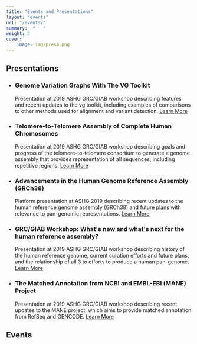 ```yaml
---
title: "Events and Presentations"
layout: "events"
url: "/events/"
summary:  "   "
weight: 3
cover: 
    image: img/presm.png
---
```


## Presentations

- ### Genome Variation Graphs With The VG Toolkit
    Presentation at 2019 ASHG GRC/GIAB workshop describing features and recent updates to the vg toolkit, including examples of comparisons to other methods used for alignment and variant detection.
[Learn More](https://www.slideshare.net/GenomeRef/genome-variation-graphs-with-the-vg-toolkit)

- ### Telomere-to-Telomere Assembly of Complete Human Chromosomes
    Presentation at 2019 ASHG GRC/GIAB workshop describing goals and progress of the telomere-to-telomere consortium to generate a genome assembly that provides representation of all sequences, including repetitive regions.
[Learn More](https://www.slideshare.net/GenomeRef/telomeretotelomere-assembly-of-a-complete-human-chromosomes)

- ### Advancements in the Human Genome Reference Assembly (GRCh38)
    Platform presentation at ASHG 2019 describing recent updates to the human reference genome assembly (GRCh38) and future plans with relevance to pan-genomic representations.
[Learn More](https://www.slideshare.net/GenomeRef/advancements-in-the-human-genome-reference-assembly-grch38)

- ### GRC/GIAB Workshop: What's new and what's next for the human reference assembly?
    Presentation at 2019 ASHG GRC/GIAB workshop describing history of the human reference genome, current curation efforts and future plans, and the relationship of all 3 to efforts to produce a human pan-genome.
[Learn More](https://www.slideshare.net/GenomeRef/whats-new-and-whats-next-for-the-human-reference-assembly-189268379)

- ### The Matched Annotation from NCBI and EMBL-EBI (MANE) Project
    Presentation at 2019 ASHG GRC/GIAB workshop describing recent updates to the MANE project, which aims to provide matched annotation from RefSeq and GENCODE.
[Learn More](https://www.slideshare.net/GenomeRef/the-matched-annotation-from-ncbi-and-emblebi-mane-project)

## Events
